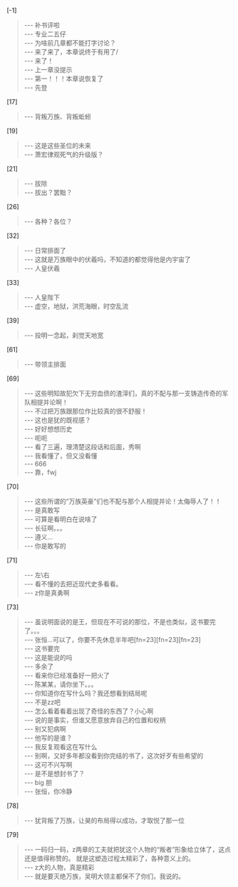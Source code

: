 
[-1] 
>--- 补书评啦<br>
>--- 专业二五仔<br>
>--- 为啥前几章都不能打字讨论？<br>
>--- 来了来了，本章说终于有用了/<br>
>--- 来了！<br>
>--- 上一章没提示<br>
>--- 第一！！！本章说恢复了<br>
>--- 先登<br>

[17] 
>--- 背叛万族、背叛蚯蚓<br>

[19] 
>--- 这是这些圣位的未来<br>
>--- 萧宏律观死气的升级版？<br>

[21] 
>--- 拔除<br>
>--- 拔出？罢黜？<br>

[26] 
>--- 各种？各位？<br>

[32] 
>--- 日常排面了<br>
>--- 这就是万族眼中的伏羲吗，不知道的都觉得他是内宇宙了<br>
>--- 人皇伏羲<br>

[33] 
>--- 人皇陛下<br>
>--- 虚空，地狱，洪荒海眼，时空乱流<br>

[39] 
>--- 投明一念起，刹觉天地宽<br>

[61] 
>--- 带领主排面<br>

[69] 
>--- 这些明知故犯欠下无穷血债的渣滓们，真的不配与那一支铸造传奇的军队相提并论啊！<br>
>--- 不过把万族跟那位作比较真的很不舒服！<br>
>--- 这也是犹的既视感？<br>
>--- 好好想想历史<br>
>--- 呃呃<br>
>--- 看了三遍，理清楚这段话和后面，秀啊<br>
>--- 我看懂了，但又没看懂<br>
>--- 666<br>
>--- 靠，fwj<br>

[70] 
>--- 这些所谓的“万族英豪”们也不配与那个人相提并论！太侮辱人了！！<br>
>--- 是真敢写<br>
>--- 可算是看明白在说啥了<br>
>--- 长征啊。。。<br>
>--- 遵义…<br>
>--- 你是敢写的<br>

[71] 
>--- 左\右<br>
>--- 看不懂的去把近现代史多看看。<br>
>--- z你是真勇啊<br>

[73] 
>--- 虽说明面说的是王，但现在不可说的那位，不是也类似，这书要完了。。。<br>
>--- 张恒…可以了，你要不先休息半年吧[fn=23][fn=23][fn=23]<br>
>--- 这书要完<br>
>--- 这是能说的吗<br>
>--- 多余了<br>
>--- 看来你已经准备好一把火了<br>
>--- 陈某某，请你坐下。。。<br>
>--- 你知道你在写什么吗？我还想看到结局呢<br>
>--- 不是zz吧<br>
>--- 怎么看着看着出现了奇怪的东西了？小心啊<br>
>--- 说的是事实，但谁又愿意放弃自己的位置和权柄<br>
>--- 别又犯病啊<br>
>--- 他写的是谁？<br>
>--- 我反复观看这在写什么<br>
>--- 别啊，又好多年都没看到你完结的书了，这次好歹有些希望的<br>
>--- 这可不兴写啊<br>
>--- 是不是想封书了？<br>
>--- big 胆<br>
>--- 张恒，你冷静<br>

[78] 
>--- 犹背叛了万族，让昊的布局得以成功，才取悦了那一位<br>

[79] 
>--- 一码归一码，z两章的工夫就把犹这个人物的“叛者”形象给立体了，这点还是值得称赞的。
就是这塑造过程太精彩了，各种意义上的。<br>
>--- z大的人物，真是精彩<br>
>--- 就是要灭绝万族，吴明大领主都保不了你们，我说的。<br>

